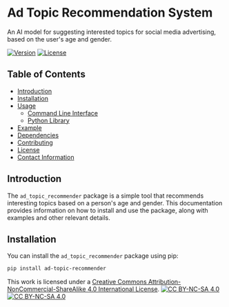 # Ad Topic Recommendation System 
 An AI model for suggesting interested topics for social media advertising, based on the user's age and gender.



[![Version](https://img.shields.io/badge/version-0.1-brightgreen.svg)](https://pypi.org/project/ad-topic-recommender/)
[![License](https://img.shields.io/badge/license-CC%20BY--NC--SA%204.0-blue.svg)](https://creativecommons.org/licenses/by-nc-sa/4.0/)

## Table of Contents

- [Introduction](#introduction)
- [Installation](#installation)
- [Usage](#usage)
  - [Command Line Interface](#command-line-interface)
  - [Python Library](#python-library)
- [Example](#example)
- [Dependencies](#dependencies)
- [Contributing](#contributing)
- [License](#license)
- [Contact Information](#contact-information)

## Introduction

The `ad_topic_recommender` package is a simple tool that recommends interesting topics based on a person's age and gender. This documentation provides information on how to install and use the package, along with examples and other relevant details.

## Installation

You can install the `ad_topic_recommender` package using pip:

```bash
pip install ad-topic-recommender
```

This work is licensed under a
[Creative Commons Attribution-NonCommercial-ShareAlike 4.0 International License][cc-by-nc-sa].
[![CC BY-NC-SA 4.0][cc-by-nc-sa-shield]][cc-by-nc-sa]  
[![CC BY-NC-SA 4.0][cc-by-nc-sa-image]][cc-by-nc-sa] 

[cc-by-nc-sa]: http://creativecommons.org/licenses/by-nc-sa/4.0/
[cc-by-nc-sa-image]: https://licensebuttons.net/l/by-nc-sa/4.0/88x31.png
[cc-by-nc-sa-shield]: https://img.shields.io/badge/License-CC%20BY--NC--SA%204.0-lightgrey.svg
